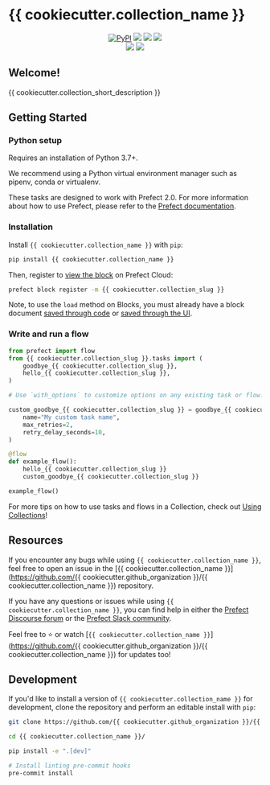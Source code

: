 # {{ cookiecutter.collection_name }}

<p align="center">
    <a href="https://pypi.python.org/pypi/{{ cookiecutter.collection_name }}/" alt="PyPI version">
        <img alt="PyPI" src="https://img.shields.io/pypi/v/{{ cookiecutter.collection_name }}?color=0052FF&labelColor=090422"></a>
    <a href="https://github.com/{{ cookiecutter.github_organization }}/{{ cookiecutter.collection_name }}/" alt="Stars">
        <img src="https://img.shields.io/github/stars/{{ cookiecutter.github_organization }}/{{ cookiecutter.collection_name }}?color=0052FF&labelColor=090422" /></a>
    <a href="https://pepy.tech/badge/{{ cookiecutter.collection_name }}/" alt="Downloads">
        <img src="https://img.shields.io/pypi/dm/{{ cookiecutter.collection_name }}?color=0052FF&labelColor=090422" /></a>
    <a href="https://github.com/{{ cookiecutter.github_organization }}/{{ cookiecutter.collection_name }}/pulse" alt="Activity">
        <img src="https://img.shields.io/github/commit-activity/m/{{ cookiecutter.github_organization }}/{{ cookiecutter.collection_name }}?color=0052FF&labelColor=090422" /></a>
    <br>
    <a href="https://prefect-community.slack.com" alt="Slack">
        <img src="https://img.shields.io/badge/slack-join_community-red.svg?color=0052FF&labelColor=090422&logo=slack" /></a>
    <a href="https://discourse.prefect.io/" alt="Discourse">
        <img src="https://img.shields.io/badge/discourse-browse_forum-red.svg?color=0052FF&labelColor=090422&logo=discourse" /></a>
</p>

## Welcome!

{{ cookiecutter.collection_short_description }}

## Getting Started

### Python setup

Requires an installation of Python 3.7+.

We recommend using a Python virtual environment manager such as pipenv, conda or virtualenv.

These tasks are designed to work with Prefect 2.0. For more information about how to use Prefect, please refer to the [Prefect documentation](https://orion-docs.prefect.io/).

### Installation

Install `{{ cookiecutter.collection_name }}` with `pip`:

```bash
pip install {{ cookiecutter.collection_name }}
```

Then, register to [view the block](https://orion-docs.prefect.io/ui/blocks/) on Prefect Cloud:

```bash
prefect block register -m {{ cookiecutter.collection_slug }}
```

Note, to use the `load` method on Blocks, you must already have a block document [saved through code](https://orion-docs.prefect.io/concepts/blocks/#saving-blocks) or [saved through the UI](https://orion-docs.prefect.io/ui/blocks/).

### Write and run a flow

```python
from prefect import flow
from {{ cookiecutter.collection_slug }}.tasks import (
    goodbye_{{ cookiecutter.collection_slug }},
    hello_{{ cookiecutter.collection_slug }},
)

# Use `with_options` to customize options on any existing task or flow:

custom_goodbye_{{ cookiecutter.collection_slug }} = goodbye_{{ cookiecutter.collection_slug }}.with_options(
    name="My custom task name",
    max_retries=2,
    retry_delay_seconds=10,
)

@flow
def example_flow():
    hello_{{ cookiecutter.collection_slug }}
    custom_goodbye_{{ cookiecutter.collection_slug }}

example_flow()
```

For more tips on how to use tasks and flows in a Collection, check out [Using Collections](https://orion-docs.prefect.io/collections/usage/)!

## Resources

If you encounter any bugs while using `{{ cookiecutter.collection_name }}`, feel free to open an issue in the [{{ cookiecutter.collection_name }}](https://github.com/{{ cookiecutter.github_organization }}/{{ cookiecutter.collection_name }}) repository.

If you have any questions or issues while using `{{ cookiecutter.collection_name }}`, you can find help in either the [Prefect Discourse forum](https://discourse.prefect.io/) or the [Prefect Slack community](https://prefect.io/slack).

Feel free to ⭐️ or watch [`{{ cookiecutter.collection_name }}`](https://github.com/{{ cookiecutter.github_organization }}/{{ cookiecutter.collection_name }}) for updates too!

## Development

If you'd like to install a version of `{{ cookiecutter.collection_name }}` for development, clone the repository and perform an editable install with `pip`:

```bash
git clone https://github.com/{{ cookiecutter.github_organization }}/{{ cookiecutter.collection_name }}.git

cd {{ cookiecutter.collection_name }}/

pip install -e ".[dev]"

# Install linting pre-commit hooks
pre-commit install
```
